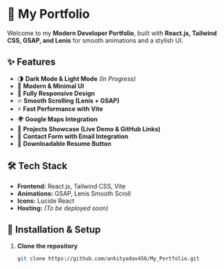 # 🚀 My Portfolio

Welcome to my **Modern Developer Portfolio**, built with **React.js, Tailwind CSS, GSAP, and Lenis** for smooth animations and a stylish UI.  

## ✨ Features
- 🌗 **Dark Mode & Light Mode** *(In Progress)*
- 🎨 **Modern & Minimal UI**
- 📱 **Fully Responsive Design**
- 🔥 **Smooth Scrolling (Lenis + GSAP)**
- ⚡ **Fast Performance with Vite**
- 🌍 **Google Maps Integration**
- 📂 **Projects Showcase (Live Demo & GitHub Links)**
- 📨 **Contact Form with Email Integration**
- 📜 **Downloadable Resume Button**

## 🛠️ Tech Stack
- **Frontend:** React.js, Tailwind CSS, Vite
- **Animations:** GSAP, Lenis Smooth Scroll
- **Icons:** Lucide React
- **Hosting:** *(To be deployed soon)*

## 🚀 Installation & Setup
1. **Clone the repository**
   ```sh
   git clone https://github.com/ankityadav456/My_Portfolio.git
